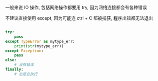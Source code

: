 一般来说 IO 操作, 包括网络操作都要用 try, 因为网络连接都会有各种错误

不建议直接使用 except, 因为可能连 ctrl + C 都被捕获, 程序出错都无法退出

```python

try: 
	pass
except TypeError as mytype_err:
	print(str(mytype_err))
except Exception:
	pass 
else: 
	# 没有错误
finally:
	# 总是会执行
```